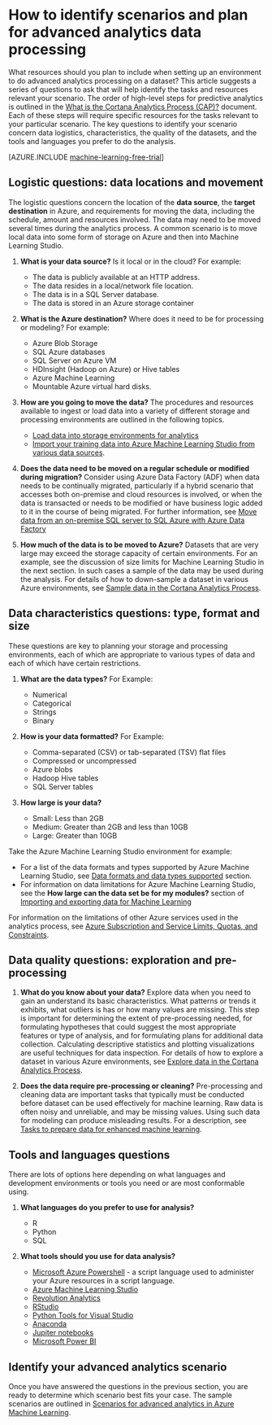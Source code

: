 <properties 
	pageTitle="How to identify scenarios and plan for advanced analytics data processing | Microsoft Azure" 
	description="Plan for advanced analytics by considering a series of key questions." 
	services="machine-learning" 
	documentationCenter="" 
	authors="bradsev"
	manager="paulettm" 
	editor="cgronlun" />

<tags 
	ms.service="machine-learning" 
	ms.workload="data-services" 
	ms.tgt_pltfrm="na" 
	ms.devlang="na" 
	ms.topic="article" 
	ms.date="02/08/2016" 
	ms.author="bradsev" /> 


# How to identify scenarios and plan for advanced analytics data processing

What resources should you plan to include when setting up an environment to do advanced analytics processing on a dataset? This article suggests a series of questions to ask that will help identify the tasks and resources relevant your scenario. The order of high-level steps for predictive analytics is outlined in the [What is the Cortana Analytics Process (CAP)?](machine-learning-data-science-the-cortana-analytics-process.md) document. Each of these steps will require specific resources for the  tasks relevant to your particular scenario. The key questions to identify your scenario concern data logistics, characteristics, the quality of the datasets, and the tools and languages you prefer to do the analysis.

[AZURE.INCLUDE [machine-learning-free-trial](../../includes/machine-learning-free-trial.md)]

## Logistic questions: data locations and movement
The logistic questions concern the location of the **data source**, the **target destination** in Azure, and requirements for moving the data, including the schedule, amount and resources involved. The data may need to be moved several times during the analytics process. A common scenario is to move local data into some form of storage on Azure and then into Machine Learning Studio.

1. **What is your data source?** Is it local or in the cloud? For example:
	- The data is publicly available at an HTTP address.
	- The data resides in a local/network file location.
	- The data is in a SQL Server database.
	- The data is stored in an Azure storage container

2. **What is the Azure destination?** Where does it need to be for processing or modeling? For example:
	- Azure Blob Storage
	- SQL Azure databases
	- SQL Server on Azure VM
	- HDInsight (Hadoop on Azure) or Hive tables
	- Azure Machine Learning
	- Mountable Azure virtual hard disks.

3. **How are you going to move the data?** The procedures and resources available to ingest or load data into a variety of different storage and processing environments are outlined in the following topics.

	-  [Load data into storage environments for analytics](machine-learning-data-science-ingest-data.md) 
	-  [Import your training data into Azure Machine Learning Studio from various data sources](machine-learning-data-science-import-data,md).

4. **Does the data need to be moved on a regular schedule or modified during migration?** Consider using Azure Data Factory (ADF) when data needs to be continually migrated, particularly if a hybrid scenario that accesses both on-premise and cloud resources is involved, or when the data is transacted or needs to be modified or have business logic added to it in the course of being migrated. For further information, see [Move data from an on-premise SQL server to SQL Azure with Azure Data Factory](machine-learning-data-science-move-sql-azure-adf.md)

5. **How much of the data is to be moved to Azure?** Datasets that are very large may exceed the storage capacity of certain environments. For an example, see the discussion of size limits for Machine Learning Studio in the next section. In such cases a sample of the data may be used during the analysis. For details of how to down-sample a dataset in various Azure environments, see [Sample data in the Cortana Analytics Process](machine-learning-data-science-sample-data.md).


## Data characteristics questions: type, format and size
These questions are key to planning your storage and processing environments, each of which are appropriate to various types of data and each of which have certain restrictions. 

1. **What are the data types?** For Example: 
	- Numerical
	- Categorical
	- Strings
	- Binary

2. **How is your data formatted?** For Example:
    - Comma-separated (CSV) or tab-separated (TSV) flat files
    - Compressed or uncompressed
	- Azure blobs
	- Hadoop Hive tables
	- SQL Server tables

2. **How large is your data?**
    - Small: Less than 2GB
    - Medium: Greater than 2GB and less than 10GB
	- Large: Greater than 10GB

Take the Azure Machine Learning Studio environment for example:

- For a list of the data formats and types supported by Azure Machine Learning Studio, see
[Data formats and data types supported](machine-learning-data-science-import-data.md#data-formats-and-data-types-supported) section.
- For information on data limitations for Azure Machine Learning Studio, see the **How large can the data set be for my modules?** section of [Importing and exporting data for Machine Learning](machine-learning-faq.md#machine-learning-studio-questions)

For information on the limitations of other Azure services used in the analytics process, see [Azure Subscription and Service Limits, Quotas, and Constraints](../azure-subscription-service-limits.md).

## Data quality questions: exploration and pre-processing

1. **What do you know about your data?** Explore data when you need to gain an understand its basic characteristics. What patterns or trends it exhibits, what outliers is has or how many values are missing. This step is important for determining the extent of pre-processing needed, for formulating hypotheses that could suggest the most appropriate features or type of analysis, and for formulating plans for additional data collection. Calculating descriptive statistics and plotting visualizations are useful techniques for data inspection. For details of how to explore a dataset in various Azure environments, see [Explore data in the Cortana Analytics Process](machine-learning-data-science-explore-data.md).

2. **Does the data require pre-processing or cleaning?**
Pre-processing and cleaning data are important tasks that typically must be conducted before dataset can be used effectively for machine learning. Raw data is often noisy and unreliable, and may be missing values. Using such data for modeling can produce misleading results. For a description, see [Tasks to prepare data for enhanced machine learning](machine-learning-data-science-prepare-data.md).

## Tools and languages questions
There are lots of options here depending on what languages and development environments or tools you need or are most conformable using.
 
1. **What languages do you prefer to use for analysis?**  
	- R
	- Python
	- SQL

2. **What tools should you use for data analysis?**
	- [Microsoft Azure Powershell](powershell-install-configure.md) - a script language used to administer your Azure resources in a script language.
	- [Azure Machine Learning Studio](machine-learning-what-is-ml-studio/)
	- [Revolution Analytics](http://www.revolutionanalytics.com/revolution-r-open)
	- [RStudio](http://www.rstudio.com)
	- [Python Tools for Visual Studio](http://microsoft.github.io/PTVS/)
	- [Anaconda](https://www.continuum.io/why-anaconda)
	- [Jupiter notebooks](http://jupyter.org/)
	- [Microsoft Power BI](http://powerbi.microsoft.com) 


## Identify your advanced analytics scenario
Once you have answered the questions in the previous section, you are ready to determine which scenario best fits your case. The sample scenarios are outlined in [Scenarios for advanced analytics in Azure Machine Learning](machine-learning-data-science-plan-sample-scenarios.md).







 
